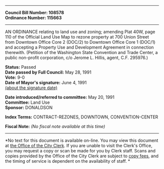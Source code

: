 * * * * *  
  
**Council Bill Number: [](#h0)[](#h2)108578**   
**Ordinance Number: 115663**  
  
* * * * *  
  
AN ORDINANCE relating to land use and zoning; amending Plat 40W, page 110 of the Official Land Use Map to rezone property at 700 Union Street from Downtown Office Core 2 (DOC/2) to Downtown Office Core 1 (DOC/1) and accepting a Property Use and Development Agreement in connection therewith. (Petition of the Washington State Convention and Trade Center, a public non-profit corporation, c/o Jerome L. Hillis, agent, C.F. 295976.)  
  
**Status:** Passed   
**Date passed by Full Council:** May 28, 1991   
**Vote:** 9-0   
**Date of Mayor's signature:** June 4, 1991   
[(about the signature date)](/~public/approvaldate.htm)   
  
  
**Date introduced/referred to committee:** May 20, 1991   
**Committee:** Land Use   
**Sponsor:** DONALDSON   
  
**Index Terms:** CONTRACT-REZONES, DOWNTOWN, CONVENTION-CENTER  
  
**Fiscal Note:** *(No fiscal note available at this time)*  
  
* * * * *  
  
*No text for this document is available on-line. You may view this document at [the Office of the City Clerk](http://www.seattle.gov/leg/clerk/contactUs.htm). If you are unable to visit the Clerk's Office, you may request a copy or scan be made for you by Clerk staff. Scans and copies provided by the Office of the City Clerk are subject to [copy fees](http://clerk.seattle.gov/~public/clerkfees.htm), and the timing of service is dependent on the availability of staff. *  
  
  
